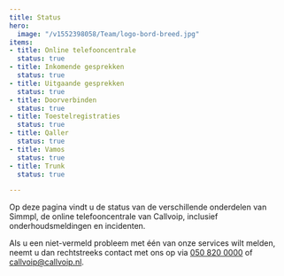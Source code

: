 ```yaml
---
title: Status
hero:
  image: "/v1552398058/Team/logo-bord-breed.jpg"
items:
- title: Online telefooncentrale
  status: true
- title: Inkomende gesprekken
  status: true
- title: Uitgaande gesprekken
  status: true
- title: Doorverbinden
  status: true
- title: Toestelregistraties
  status: true
- title: Qaller
  status: true
- title: Vamos
  status: true
- title: Trunk
  status: true

---
```

Op deze pagina vindt u de status van de verschillende onderdelen van Simmpl, de online telefooncentrale van Callvoip, inclusief onderhoudsmeldingen en incidenten.

Als u een niet-vermeld probleem met één van onze services wilt melden, neemt u dan rechtstreeks contact met ons op via <a href="tel:+31508200000">050 820 0000</a> of [callvoip@callvoip.nl](mailto:callvoip@callvoip.nl).
